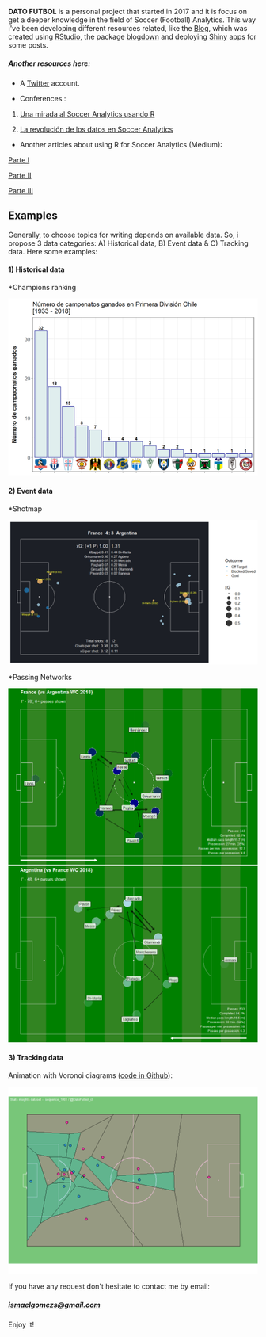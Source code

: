 **DATO FUTBOL** is a personal project that started in 2017 and it is focus on get a deeper knowledge in the field of Soccer (Football) Analytics. This way i've been developing different resources related, like the [Blog](http://datofutbol.cl), which was created using [RStudio](https://www.rstudio.com), the package [blogdown](https://github.com/rstudio/blogdown) and deploying [Shiny](http://shiny.rstudio.com) apps for some posts.

##### Another resources here:

* A [Twitter](https://twitter.com/DatoFutbol_cl) account.

* Conferences :

1) [Una mirada al Soccer Analytics usando R](http://datofutbol.cl/satRdaySCL2018-soccer-analytics-R/index.html)

2) [La revolución de los datos en Soccer Analytics](http://datofutbol.cl/revolucion-datos-soccer-analytics-seminario-UAI-2019/)

* Another articles about using R for Soccer Analytics (Medium):

[Parte I](https://medium.com/datos-y-ciencia/una-mirada-al-soccer-analytics-usando-r-parte-i-ab6b704b4c7f)

[Parte II](https://medium.com/datos-y-ciencia/una-mirada-al-soccer-analytics-usando-r-parte-ii-5aadb0ff6ab2)

[Parte III](https://medium.com/@ismaelgomezs/una-mirada-al-soccer-analytics-usando-r-parte-iii-3bdff9cd3752)

## Examples

Generally, to choose topics for writing depends on available data. So, i propose 3 data categories: A) Historical data, B) Event data & C) Tracking data. Here some examples:

#### 1) Historical data

*Champions ranking

![](campeones.png)


#### 2) Event data

*Shotmap

![](events1B.png)


*Passing Networks

![](events3B.png)
![](events4B.png)


#### 3) Tracking data

Animation with Voronoi diagrams ([code in Github](https://github.com/Bustami/DatoFutbol/tree/master/TrackingDataTest)):

![](1001_goal.gif)

If you have any request don't hesitate to contact me by email:
##### ismaelgomezs@gmail.com

Enjoy it!
